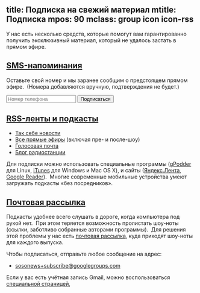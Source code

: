 title: Подписка на свежий материал
mtitle: Подписка
mpos: 90
mclass: group icon icon-rss
---
У нас есть несколько средств, которые помогут вам гарантированно получить
эксклюзивный материал, который не удалось застать в прямом эфире.

## <a href="/subscription.html#sms" name="sms">SMS-напоминания</a>

Оставьте свой номер и мы заранее сообщим о предстоящем прямом эфире.  (Номера
добавляются вручную, подтверждения не будет.)

<form id="feedback" method="post" action="https://dead-channel-news.appspot.com/feedback">
<input type="hidden" name="back" value="http://www.tmradio.net/sms.html"/>
<input type="hidden" name="site" value="tmradio.net/live"/>
<input type="hidden" name="from" value="live@tmradio.net"/>
<input type="text" name="text" placeholder="Номер телефона"/> <input type="submit" value="Подписаться"/>
</form>


## <a href="/subscription.html#rss" name="rss">RSS-ленты и подкасты</a>

- [Так себе новости](/news.xml)
- [Все прямые эфиры](http://files.tmradio.net/live-dump/live.xml) (включая пре-
  и после-шоу)
- [Голосовая почта](http://files.tmradio.net/voicemail/rss.xml)
- [Блог радиостанции](/blog.xml)

Для подписки можно использовать специальные программы
([gPodder](http://www.gpodder.org/) для Linux,
[iTunes](http://www.apple.com/itunes/) для Windows и Mac OS X), и сайты
([Яндекс.Лента](http://lenta.yandex.ru/help.xml), [Google
Reader](http://www.google.com/help/reader/tour.html)).  Многие современные
мобильные устройства умеют загружать подкасты «без посредников».


## <a href="/subscription.html#mail" name="mail">Почтовая рассылка</a>

Подкасты удобнее всего слушать в дороге, когда компьютера под рукой нет.  При
этом теряется возможность пролистать шоу-ноты (ссылки, заботливо собранные
авторами программы).  Для решения этой проблемы у нас есть [почтовая
рассылка](http://groups.google.com/group/sosonews/), куда приходят шоу-ноты для
каждого выпуска.

Чтобы подписаться, отправьте любое сообщение на адрес:

- sosonews+subscribe@googlegroups.com

Если у вас есть учётная запись Gmail, можно воспользоваться [специальной
страницей](http://groups.google.com/group/sosonews/subscribe),
